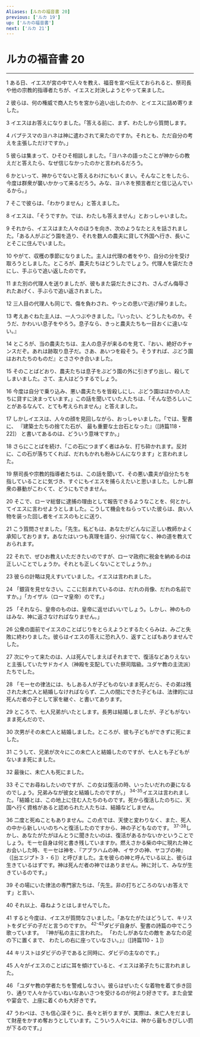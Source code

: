 ```yaml
---
Aliases: [ルカの福音書 20]
previous: ['ルカ 19']
up: ['ルカの福音書']
next: ['ルカ 21']
---
```

# ルカの福音書 20

***




1 
ある日、イエスが宮の中で人々を教え、福音を宣べ伝えておられると、祭司長や他の宗教的指導者たちが、イエスと対決しようとやって来ました。 



2 
彼らは、何の権威で商人たちを宮から追い出したのか、とイエスに詰め寄りました。 



3 
イエスはお答えになりました。「答える前に、まず、わたしから質問します。 



4 
バプテスマのヨハネは神に遣わされて来たのですか。それとも、ただ自分の考えを主張しただけですか。」 



5 
彼らは集まって、ひそひそ相談しました。「ヨハネの語ったことが神からの教えだと答えたら、なぜ信じなかったのかと言われるだろう。 



6 
かといって、神からでないと答えるわけにもいくまい。そんなことをしたら、今度は群衆が襲いかかって来るだろう。みな、ヨハネを預言者だと信じ込んでいるから。」 



7 
そこで彼らは、「わかりません」と答えました。 



8 
イエスは、「そうですか。では、わたしも答えません」とおっしゃいました。 



9 
それから、イエスはまた人々のほうを向き、次のようなたとえを話されました。「ある人がぶどう園を造り、それを数人の農夫に貸して外国へ行き、長いことそこに住んでいました。 



10 
やがて、収穫の季節になりました。主人は代理の者をやり、自分の分を受け取ろうとしました。ところが、農夫たちはどうしたでしょう。代理人を袋だたきにし、手ぶらで追い返したのです。 



11 
また別の代理人を送りましたが、彼もまた袋だたきにされ、さんざん侮辱されたあげく、手ぶらで追い返されました。 



12 
三人目の代理人も同じで、傷を負わされ、やっとの思いで逃げ帰りました。 



13 
考えあぐねた主人は、一人つぶやきました。『いったい、どうしたものか。そうだ、かわいい息子をやろう。息子なら、きっと農夫たちも一目おくに違いない。』 



14 
ところが、当の農夫たちは、主人の息子が来るのを見て、『おい、絶好のチャンスだぞ。あれは跡取り息子だ。さあ、あいつを殺そう。そうすれば、ぶどう園はおれたちのものだ』とささやき合いました。 



15 
そのことばどおり、農夫たちは息子をぶどう園の外に引きずり出し、殺してしまいました。さて、主人はどうするでしょう。 



16 
今度は自分で乗り込み、悪い農夫たちを皆殺しにし、ぶどう園はほかの人たちに貸すに決まっています。」この話を聞いていた人たちは、「そんな恐ろしいことがあるなんて、とても考えられません」と答えました。 



17 
しかしイエスは、人々の顔を見回しながら、おっしゃいました。「では、聖書に、 『建築士たちの捨てた石が、 最も重要な土台石となった』（[詩篇118・22]） と書いてあるのは、どういう意味ですか。」 



18 
さらにことばを続け、「この石につまずく者はみな、打ち砕かれます。反対に、この石が落ちてくれば、だれもかれも粉みじんになります」と言われました。 



19 
祭司長や宗教的指導者たちは、この話を聞いて、その悪い農夫が自分たちを指していることに気づき、すぐにもイエスを捕らえたいと思いました。しかし群衆の暴動がこわくて、どうにもできません。 



20 
そこで、ローマ総督に逮捕の理由として報告できるようなことを、何とかしてイエスに言わせようとしました。こうして機会をねらっていた彼らは、良い人物を装った回し者をイエスのもとに送り、 



21 
こう質問させました。「先生。私どもは、あなたがどんなに正しい教師かよく承知しております。あなたはいつも真理を語り、分け隔てなく、神の道を教えておられます。 



22 
それで、ぜひお教えいただきたいのですが、ローマ政府に税金を納めるのは正しいことでしょうか。それとも正しくないことでしょうか。」 



23 
彼らの計略は見えすいていました。イエスは言われました。 



24 
「銀貨を見せなさい。ここに刻まれているのは、だれの肖像、だれの名前ですか。」「カイザル（ローマ皇帝）のです。」 



25 
「それなら、皇帝のものは、皇帝に返せばいいでしょう。しかし、神のものはみな、神に返さなければなりません。」 



26 
公衆の面前でイエスのことばじりをとらえようとするたくらみは、みごと失敗に終わりました。彼らはイエスの答えに恐れ入り、返すことばもありませんでした。 



27 
次にやって来たのは、人は死んでしまえばそれまでで、復活などありえないと主張していたサドカイ人（神殿を支配していた祭司階級。ユダヤ教の主流派）たちでした。 



28 
「モーセの律法には、もしある人が子どものないまま死んだら、その弟は残された未亡人と結婚しなければならず、二人の間にできた子どもは、法律的には死んだ者の子として家を継ぐ、と書いてあります。 



29 
ところで、七人兄弟がいたとします。長男は結婚しましたが、子どもがないまま死んだので、 



30 
次男がその未亡人と結婚しました。ところが、彼も子どもができずに死にました。 



31 
こうして、兄弟が次々にこの未亡人と結婚したのですが、七人とも子どもがないまま死にました。 



32 
最後に、未亡人も死にました。 



33 
そこでお尋ねしたいのですが、この女は復活の時、いったいだれの妻になるのでしょう。兄弟みなが彼女と結婚したのですが。」 <sup class="versenum">34-35</sup>イエスは言われました。「結婚とは、この地上に住む人たちのものです。死から復活したのちに、天国へ行く資格があると認められた人たちは、結婚などしません。 



36 
二度と死ぬこともありません。この点では、天使と変わりなく、また、死人の中から新しいいのちへと復活したのですから、神の子どもなのです。 <sup class="versenum">37-38</sup>しかし、あなたがたがほんとうに聞きたいのは、復活があるかないかということでしょう。モーセ自身は何と書き残していますか。燃えさかる柴の中に現れた神とお会いした時、モーセは神を、『アブラハムの神、イサクの神、ヤコブの神』（[出エジプト３・６]）と呼びました。主を彼らの神と呼んでいる以上、彼らは生きているはずです。神は死んだ者の神ではありません。神に対して、みなが生きているのです。」 



39 
その場にいた律法の専門家たちは、「先生。非の打ちどころのないお答えです」と言い、 



40 
それ以上、尋ねようとはしませんでした。 



41 
すると今度は、イエスが質問なさいました。「あなたがたはどうして、キリストをダビデの子だと言うのですか。 <sup class="versenum">42-43</sup>ダビデ自身が、聖書の詩篇の中でこう歌っています。 『神が私の主に言われた。 「わたしがあなたの敵を あなたの足の下に置くまで、 わたしの右に座っていなさい。」』（[詩篇110・１]） 



44 
キリストはダビデの子であると同時に、ダビデの主なのです。」 



45 
人々がイエスのことばに耳を傾けていると、イエスは弟子たちに言われました。 



46 
「ユダヤ教の学者たちを警戒しなさい。彼らはぜいたくな着物を着て歩き回り、通りで人々からていねいなあいさつを受けるのが何より好きです。また会堂や宴会で、上座に着くのも大好きです。 



47 
うわべは、さも信心深そうに、長々と祈りますが、実際は、未亡人をだまして財産をかすめ奪おうとしています。こういう人々には、神から最もきびしい罰が下るのです。」
